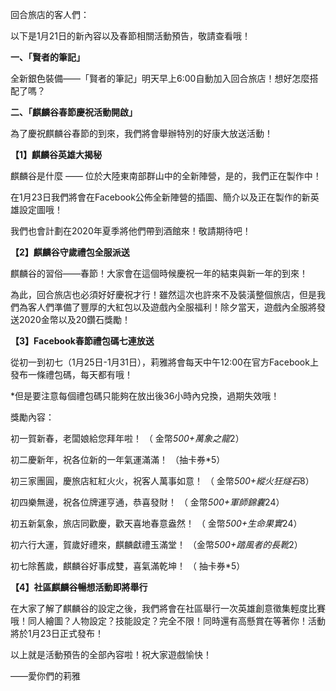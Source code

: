 回合旅店的客人們：



以下是1月21日的新內容以及春節相關活動預告，敬請查看哦！



**一、「賢者的筆記」**

全新銀色裝備——「賢者的筆記」明天早上6:00自動加入回合旅店！想好怎麼搭配了嗎？



**二、「麒麟谷春節慶祝活動開啟」**

為了慶祝麒麟谷春節的到來，我們將會舉辦特別的好康大放送活動！



**【1】麒麟谷英雄大揭秘**

麒麟谷是什麼 —— 位於大陸東南部群山中的全新陣營，是的，我們正在製作中！

在1月23日我們將會在Facebook公佈全新陣營的插圖、簡介以及正在製作的新英雄設定圖哦！

我們也會計劃在2020年夏季將他們帶到酒館來！敬請期待吧！



**【2】麒麟谷守歲禮包全服派送**

麒麟谷的習俗——春節！大家會在這個時候慶祝一年的結束與新一年的到來！

為此，回合旅店也必須好好慶祝才行！雖然這次也許來不及裝潢整個旅店，但是我們為客人們準備了豐厚的大紅包以及遊戲內全服福利！除夕當天，遊戲內全服將發送2020金幣以及20鑽石獎勵！



**【3】Facebook春節禮包碼七連放送**

從初一到初七（1月25日-1月31日），莉雅將會每天中午12:00在官方Facebook上發布一條禮包碼，每天都有哦！

*但是要注意每個禮包碼只能夠在放出後36小時內兌換，過期失效哦！

獎勵內容：

初一賀新春，老闆娘給您拜年啦！ （ 金幣*500+萬象之龍*2）

初二慶新年，祝各位新的一年氣運滿滿！ （抽卡券*5）

初三家團圓，慶旅店紅紅火火，祝客人萬事如意！ （ 金幣*500+縱火狂燧石*8）

初四樂無邊，祝各位牌運亨通，恭喜發財！ （ 金幣*500+軍師錦囊*24）

初五新氣象，旅店同歡慶，歡天喜地春意盎然！ （ 金幣*500+生命果實*24）

初六行大運，賀歲好禮來，麒麟獻禮玉滿堂！ （金幣*500+踏風者的長靴*2）

初七除舊歲，麒麟谷好事成雙，喜氣滿乾坤！ （ 抽卡券*5）



**【4】社區麒麟谷暢想活動即將舉行**

在大家了解了麒麟谷的設定之後，我們將會在社區舉行一次英雄創意徵集輕度比賽哦！同人繪圖？人物設定？技能設定？完全不限！同時還有高懸賞在等著你！活動將於1月23日正式發布！



以上就是活動預告的全部內容啦！祝大家遊戲愉快！

——愛你們的莉雅